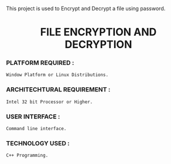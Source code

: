 This project is used to Encrypt and Decrypt a file using password.

<div align = "center">
    <h1>FILE ENCRYPTION AND DECRYPTION</h1>
</div>

### PLATFORM REQUIRED : 
```
Window Platform or Linux Distributions.
```

### ARCHITECHTURAL REQUIREMENT : 
```
Intel 32 bit Processor or Higher.
```

### USER INTERFACE : 
```
Command line interface.
```

### TECHNOLOGY USED : 
```
C++ Programming.
```
